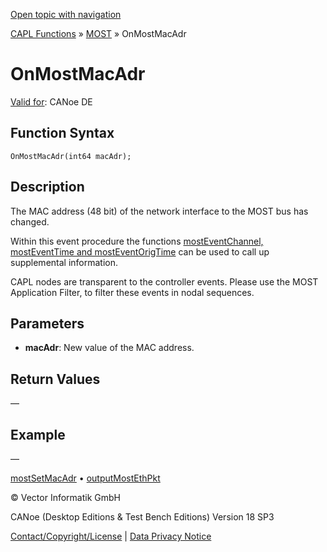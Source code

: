 [Open topic with navigation](../../../../../CANoeDEFamily.htm#Topics/CAPLFunctions/MOST/EventProcedures/CAPLfunctionOnMOSTMacAdr.md)

[CAPL Functions](../../CAPLfunctions.md) » [MOST](../CAPLfunctionsMOSTOverview.md) » OnMostMacAdr

# OnMostMacAdr

[Valid for](../../../Shared/FeatureAvailability.md): CANoe DE

## Function Syntax

```plaintext
OnMostMacAdr(int64 macAdr);
```

## Description

The MAC address (48 bit) of the network interface to the MOST bus has changed.

Within this event procedure the functions [mostEventChannel, mostEventTime and mostEventOrigTime](../Functions/CAPLfunctionMOSTEvent.md) can be used to call up supplemental information.

CAPL nodes are transparent to the controller events. Please use the MOST Application Filter, to filter these events in nodal sequences.

## Parameters

- **macAdr**: New value of the MAC address.

## Return Values

—

## Example

—

[mostSetMacAdr](../Functions/CAPLfunctionMOSTSetGetMacAdr.md) • [outputMostEthPkt](../Functions/CAPLfunctionMOSTOutputMostEthPkt.md)

© Vector Informatik GmbH

CANoe (Desktop Editions & Test Bench Editions) Version 18 SP3

[Contact/Copyright/License](../../../Shared/ContactCopyrightLicense.md) | [Data Privacy Notice](https://www.vector.com/int/en/company/get-info/privacy-policy/)